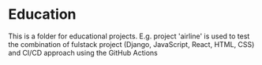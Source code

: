 # Education

This is a folder for educational projects. E.g. project 'airline' is used to test the combination of fulstack project (Django, JavaScript, React, HTML, CSS) and CI/CD approach using the GitHub Actions  
